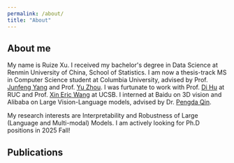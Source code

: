 ```yaml
---
permalink: /about/
title: "About"
---
```

## About me

My name is Ruize Xu. I received my bachelor's degree in Data Science at Renmin University of China, School of Statistics. I am now a thesis-track MS in Computer Science student at Columbia University, advised by Prof. [Junfeng Yang](https://www.cs.columbia.edu/~junfeng/) and Prof. [Yu Zhou](https://www.cs.columbia.edu/~zhouyu/). I was furtunate to work with Prof. [Di Hu](https://dtaoo.github.io/) at RUC and Prof. [Xin Eric Wang](https://eric-xw.github.io/) at UCSB. I interned at Baidu on 3D vision and Alibaba on Large Vision-Language models, advised by Dr. [Pengda Qin](https://scholar.google.com/citations?user=n7bubTwAAAAJ&hl=en). 

My research interests are Interpretability and Robustness of Large (Language and Multi-modal) Models. I am actively looking for Ph.D positions in 2025 Fall!

## Publications


<script src="https://bibbase.org/show?bib=https://github.com/Rick-Xu315/Rick-Xu315.github.io/assets/pub.bib&jsonp=1"></script>

